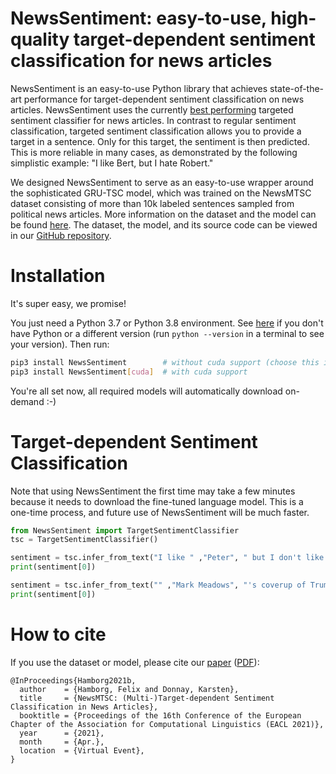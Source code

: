 # NewsSentiment: easy-to-use, high-quality target-dependent sentiment classification for news articles
NewsSentiment is an easy-to-use Python library that achieves state-of-the-art performance
for target-dependent sentiment classification on news articles.
NewsSentiment uses the currently [best performing](https://aclanthology.org/2021.eacl-main.142.pdf) 
targeted sentiment classifier for news articles. In contrast to regular sentiment
classification, targeted sentiment classification allows you to provide a target in a sentence. 
Only for this target, the sentiment is then predicted. This is more reliable in many
cases, as demonstrated by the following simplistic example: "I like Bert, but I hate Robert."

We designed NewsSentiment to serve as an easy-to-use wrapper around the sophisticated
GRU-TSC model, which was trained on the NewsMTSC dataset consisting of more than 10k 
labeled sentences sampled from political news articles. More information on the dataset 
and the model can be found [here](https://aclanthology.org/2021.eacl-main.142.pdf). The
dataset, the model, and its source code can be viewed in our [GitHub repository](https://github.com/fhamborg/NewsMTSC).

# Installation
It's super easy, we promise! 

You just need a Python 3.7 or Python 3.8 environment. See [here](pythoninfo.md) if you 
don't have Python or a different version (run `python --version` in a terminal to see 
your version). Then run:

```bash
pip3 install NewsSentiment        # without cuda support (choose this if you don't know what cuda is)
pip3 install NewsSentiment[cuda]  # with cuda support
```

You're all set now, all required models will automatically download on-demand :-)

# Target-dependent Sentiment Classification

Note that using NewsSentiment the first time may take a few minutes because it needs
to download the fine-tuned language model. This is a one-time process, and future use of
NewsSentiment will be much faster.

```python
from NewsSentiment import TargetSentimentClassifier
tsc = TargetSentimentClassifier()

sentiment = tsc.infer_from_text("I like " ,"Peter", " but I don't like Robert.")
print(sentiment[0])

sentiment = tsc.infer_from_text("" ,"Mark Meadows", "'s coverup of Trump’s coup attempt is falling apart.")
print(sentiment[0])
```

# How to cite
If you use the dataset or model, please cite our [paper](https://www.aclweb.org/anthology/2021.eacl-main.142/) ([PDF](https://www.aclweb.org/anthology/2021.eacl-main.142.pdf)):

```
@InProceedings{Hamborg2021b,
  author    = {Hamborg, Felix and Donnay, Karsten},
  title     = {NewsMTSC: (Multi-)Target-dependent Sentiment Classification in News Articles},
  booktitle = {Proceedings of the 16th Conference of the European Chapter of the Association for Computational Linguistics (EACL 2021)},
  year      = {2021},
  month     = {Apr.},
  location  = {Virtual Event},
}
```
